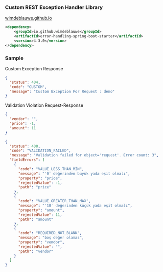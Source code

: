 ### Custom REST Exception Handler Library

[wimdeblauwe.github.io](https://wimdeblauwe.github.io/error-handling-spring-boot-starter/current/)

```xml
<dependency>
    <groupId>io.github.wimdeblauwe</groupId>
    <artifactId>error-handling-spring-boot-starter</artifactId>
    <version>4.3.0</version>
</dependency>
```

### Sample

Custom Exception Response

```json
{
  "status": 404,
  "code": "CUSTOM",
  "message": "Custom Exception For Request : demo"
}
```

Validation Violation Request-Response

```json
{
  "vendor": "",
  "price": -1,
  "amount": 11
}
```

```json
{
  "status": 400,
  "code": "VALIDATION_FAILED",
  "message": "Validation failed for object='request'. Error count: 3",
  "fieldErrors": [
    {
      "code": "VALUE_LESS_THAN_MIN",
      "message": "'0' değerinden büyük yada eşit olmalı",
      "property": "price",
      "rejectedValue": -1,
      "path": "price"
    },
    {
      "code": "VALUE_GREATER_THAN_MAX",
      "message": "'10' değerinden küçük yada eşit olmalı",
      "property": "amount",
      "rejectedValue": 11,
      "path": "amount"
    },
    {
      "code": "REQUIRED_NOT_BLANK",
      "message": "boş değer olamaz",
      "property": "vendor",
      "rejectedValue": "",
      "path": "vendor"
    }
  ]
}
```
